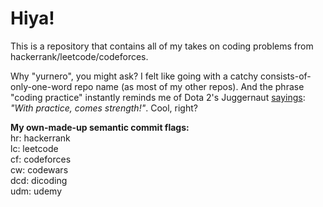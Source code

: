 # Hiya!
This is a repository that contains all of my takes on coding problems from hackerrank/leetcode/codeforces.

Why "yurnero", you might ask? I felt like going with a catchy consists-of-only-one-word repo name (as most of my other repos). And the phrase "coding practice" instantly reminds me of Dota 2's Juggernaut [sayings](https://static.wikia.nocookie.net/dota2_gamepedia/images/a/a1/Vo_juggernaut_jugsc_arc_level_05.mp3/): <em>"With practice, comes strength!"</em>. Cool, right?

**My own-made-up semantic commit flags:** <br/>
hr: hackerrank <br/>
lc: leetcode <br/>
cf: codeforces <br/>
cw: codewars <br/>
dcd: dicoding <br/>
udm: udemy <br/>